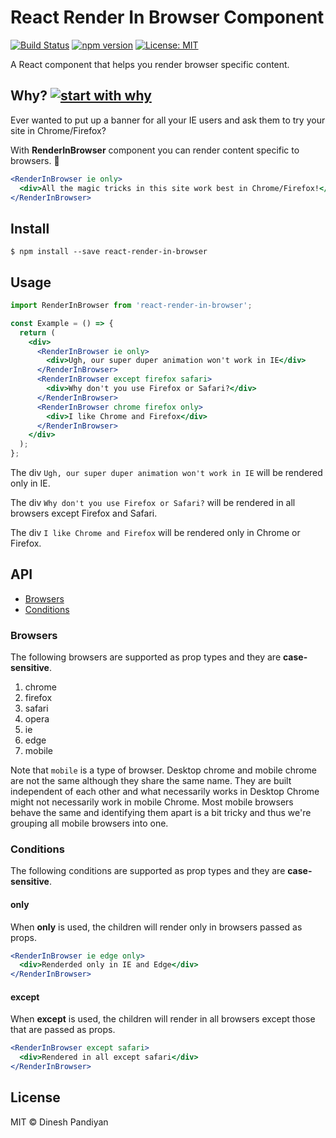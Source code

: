 # React Render In Browser Component

[![Build Status](https://travis-ci.org/flexdinesh/react-render-in-browser.svg?branch=master)](https://travis-ci.org/flexdinesh/react-render-in-browser)
[![npm version](https://badge.fury.io/js/react-render-in-browser.svg)](https://www.npmjs.com/package/react-render-in-browser)
[![License: MIT](https://img.shields.io/badge/License-MIT-blue.svg)](https://opensource.org/licenses/MIT)

A React component that helps you render browser specific content.

## Why? [![start with why](https://img.shields.io/badge/start%20with-why%3F-brightgreen.svg?style=flat)](http://www.ted.com/talks/simon_sinek_how_great_leaders_inspire_action)

Ever wanted to put up a banner for all your IE users and ask them to try your site in Chrome/Firefox?

With **RenderInBrowser** component you can render content specific to browsers. 🎉

```jsx
<RenderInBrowser ie only>
  <div>All the magic tricks in this site work best in Chrome/Firefox!</div>
</RenderInBrowser>
```

## Install

```
$ npm install --save react-render-in-browser
```

## Usage

```jsx
import RenderInBrowser from 'react-render-in-browser';

const Example = () => {
  return (
    <div>
      <RenderInBrowser ie only>
        <div>Ugh, our super duper animation won't work in IE</div>
      </RenderInBrowser>
      <RenderInBrowser except firefox safari>
        <div>Why don't you use Firefox or Safari?</div>
      </RenderInBrowser>
      <RenderInBrowser chrome firefox only>
        <div>I like Chrome and Firefox</div>
      </RenderInBrowser>
    </div>
  );
};
```

The div `Ugh, our super duper animation won't work in IE` will be rendered only in IE.

The div `Why don't you use Firefox or Safari?` will be rendered in all browsers except Firefox and Safari.

The div `I like Chrome and Firefox` will be rendered only in Chrome or Firefox.

## API

- [Browsers](#browsers)
- [Conditions](#conditions)

### Browsers

The following browsers are supported as prop types and they are **case-sensitive**.

1. chrome
2. firefox
3. safari
4. opera
5. ie
6. edge
7. mobile

Note that `mobile` is a type of browser. Desktop chrome and mobile chrome are not the same although they share the same name. They are built independent of each other and what necessarily works in Desktop Chrome might not necessarily work in mobile Chrome. Most mobile browsers behave the same and identifying them apart is a bit tricky and thus we're grouping all mobile browsers into one.

### Conditions

The following conditions are supported as prop types and they are **case-sensitive**.

#### only

When **only** is used, the children will render only in browsers passed as props.

```jsx
<RenderInBrowser ie edge only>
  <div>Renderded only in IE and Edge</div>
</RenderInBrowser>
```

#### except

When **except** is used, the children will render in all browsers except those that are passed as props.

```jsx
<RenderInBrowser except safari>
  <div>Rendered in all except safari</div>
</RenderInBrowser>
```


## License

MIT © Dinesh Pandiyan
